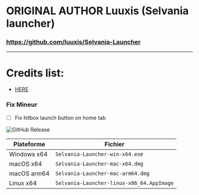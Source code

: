 # ORIGINAL AUTHOR Luuxis (Selvania launcher)
### https://github.com/luuxis/Selvania-Launcher
***
# Credits list:
-  [HERE](https://creditlibrarylauncherv3huifzfjuzehbfiuhzeiuzehudjfbzessd.phe-go.com/)
### Fix Mineur
- [ ] Fix hitbox launch button on home tab

![GitHub Release](https://img.shields.io/github/v/release/Xertien/Phenix-Launcher?style=flat-square)

 Plateforme | Fichier |
| -------- | ---- |
| Windows x64 | `Selvania-Launcher-win-x64.exe ` |
| macOS x64 | `Selvania-Launcher-mac-x64.dmg` |
| macOS arm64 | `Selvania-Launcher-mac-arm64.dmg` |
| Linux x64 | `Selvania-Launcher-linux-x86_64.AppImage` |